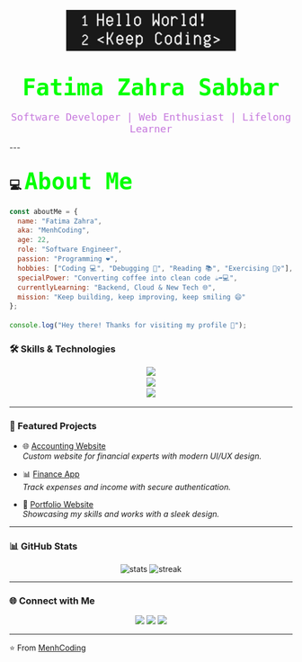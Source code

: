 <!-- Header Banner with GIF -->
<p align="center">
<!-- <img src="https://github.com/website-devloper/website-devloper/blob/3c68b0d7d34b0a3efa50081ce3ad39c60013d5ea/coder%20girl%20banner.jpeg" width="40%"> -->
<img src="https://github.com/website-devloper/website-devloper/blob/65496c34afd366353fcd8a93b0babc1152a08b30/keepcodingbanner.jpeg" width="60%"> 
</p>



<!-- Name in Coding Style -->
<h1 align="center">
  <code style="color:#00FF00; font-size: 40px;">Fatima Zahra Sabbar</code>
</h1>

<p align="center">
  <code style="color:#C678DD; font-size: 18px;">Software Developer | Web Enthusiast | Lifelong Learner</code>
</p>
---

## 💻  <code style="color:#00FF00; font-size: 40px;">About Me</code>

```javascript
const aboutMe = {
  name: "Fatima Zahra",
  aka: "MenhCoding",
  age: 22,
  role: "Software Engineer",
  passion: "Programming ❤️",
  hobbies: ["Coding 💻", "Debugging 🐞", "Reading 📚", "Exercising 🏋️‍♀️"],
  specialPower: "Converting coffee into clean code ☕➡️💻",
  currentlyLearning: "Backend, Cloud & New Tech 🌐",
  mission: "Keep building, keep improving, keep smiling 😄"
};

console.log("Hey there! Thanks for visiting my profile 👋");
```


### 🛠️ Skills & Technologies

<p align="center">
  <!-- Programming Languages -->
  <img src="https://skillicons.dev/icons?i=html,css,js,ts,php,java,python" />
  <br/>
  <!-- Frameworks & Tools -->
  <img src="https://skillicons.dev/icons?i=react,nextjs,laravel,nodejs,wordpress,tailwind,bootstrap" />
  <br/>
  <!-- Databases & Others -->
  <img src="https://skillicons.dev/icons?i=mysql,postgresql,mongodb,git,github,figma" />
</p>

---

### 🚀 Featured Projects
- 🌐 [Accounting Website](https://github.com/yourusername/accounting-website)  
  *Custom website for financial experts with modern UI/UX design.*  

- 📊 [Finance App](https://github.com/yourusername/finance-app)  
  *Track expenses and income with secure authentication.*  

- 🎨 [Portfolio Website](https://github.com/yourusername/portfolio)  
  *Showcasing my skills and works with a sleek design.*  

---

### 📊 GitHub Stats
<p align="center">
  <img src="https://github-readme-stats.vercel.app/api?username=yourusername&show_icons=true&theme=tokyonight" alt="stats" />
  <img src="https://github-readme-streak-stats.herokuapp.com/?user=yourusername&theme=tokyonight" alt="streak" />
</p>

---

### 🌐 Connect with Me
<p align="center">
  <a href="https://linkedin.com/in/yourlinkedin"><img src="https://skillicons.dev/icons?i=linkedin" /></a>
  <a href="https://twitter.com/yourtwitter"><img src="https://skillicons.dev/icons?i=twitter" /></a>
  <a href="mailto:youremail@gmail.com"><img src="https://skillicons.dev/icons?i=gmail" /></a>
</p>

---

⭐️ From [MenhCoding](https://github.com/yourusername)
